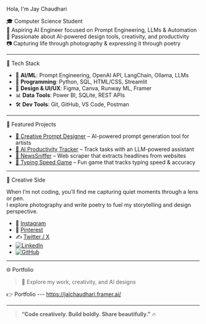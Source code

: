  Hola, I'm Jay Chaudhari

🎓 Computer Science Student   
🤖 Aspiring AI Engineer focused on Prompt Engineering, LLMs & Automation  
🎨 Passionate about AI-powered design tools, creativity, and productivity  
📷 Capturing life through photography & expressing it through poetry

---

🚀 Tech Stack

- 🧠 **AI/ML**: Prompt Engineering, OpenAI API, LangChain, Ollama, LLMs
- 🐍 **Programming**: Python, SQL, HTML/CSS, Streamlit
- 🎨 **Design & UI/UX**: Figma, Canva, Runway ML, Framer
- 📊 **Data Tools**: Power BI, SQLite, REST APIs
- 🛠️ **Dev Tools**: Git, GitHub, VS Code, Postman

---

 💼 Featured Projects

- [🎨 Creative Prompt Designer](https://github.com/jackc000/Creative-Prompt-Designer) – AI-powered prompt generation tool for artists  
- [📅 AI Productivity Tracker](https://github.com/jackc000/ai-productivity-tracker) – Track tasks with an LLM-powered assistant  
- [📰 NewsSniffer](https://github.com/jackc000/NewsSniffer) – Web scraper that extracts headlines from websites  
- [🎯 Typing Speed Game](https://github.com/jackc000/typing-speed-game) – Fun game that tracks typing speed & accuracy

---

🎨 Creative Side

When I’m not coding, you’ll find me capturing quiet moments through a lens or pen.  
I explore photography and write poetry to fuel my storytelling and design perspective.

- 📸 [Instagram](https://www.instagram.com/jaichaudhari__/)  
- 📌 [Pinterest](https://in.pinterest.com/jaychaudhari992141/_profile/_created/)  
- ✍️ [Twitter / X](https://x.com/Jayc0008)
- [![LinkedIn](https://img.shields.io/badge/LinkedIn-blue?style=flat&logo=linkedin)](https://linkedin.com/in/jayc0808)  
- [![GitHub](https://img.shields.io/badge/GitHub-grey?style=flat&logo=github)](https://github.com/jackc000)  

---

🌐 Portfolio

> 🧩 Explore my work, creativity, and AI designs
 
👉 Portfolio  --- https://jaichaudhari.framer.ai/


---

> **“Code creatively. Build boldly. Share beautifully.”** 🔥
